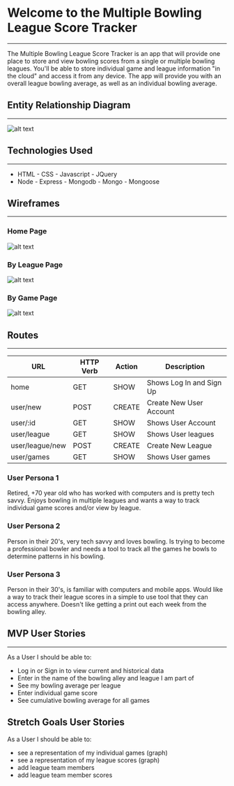 # Welcome to the Multiple Bowling League Score Tracker
---
The Multiple Bowling League Score Tracker is an app that will provide one place to store and view bowling scores from a single or multiple bowling leagues. You'll be able to store individual game and league information "in the cloud" and access it from any device. The app will provide you with an overall league bowling average, as well as an individual bowling average.

## Entity Relationship Diagram
---
![alt text](https://i.imgur.com/z2tEJLn.png)

## Technologies Used
---
  * HTML - CSS - Javascript - JQuery
  * Node - Express - Mongodb - Mongo - Mongoose
  
## Wireframes
---
### Home Page
![alt text](https://i.imgur.com/H1bCMMK.png)

### By League Page
![alt text](https://i.imgur.com/YgGDLtW.png)

### By Game Page
![alt text](https://i.imgur.com/agpNX8X.png)

## Routes
---
| URL | HTTP Verb | Action | Description |
| ------- | ------ | ------ | ------ |
| home | GET | SHOW | Shows Log In and Sign Up |
| user/new | POST | CREATE | Create New User Account |
| user/:id | GET | SHOW | Shows User Account |
| user/league | GET | SHOW | Shows User leagues |
| user/league/new | POST | CREATE | Create New League |
| user/games | GET | SHOW | Shows User games |

### User Persona 1
Retired, +70 year old who has worked with computers and is pretty tech savvy. Enjoys bowling in multiple leagues and wants a way to track individual game scores and/or view by league.

### User Persona 2
Person in their 20's, very tech savvy and loves bowling. Is trying to become a professional bowler and needs a tool to track all the games he bowls to determine patterns in his bowling.

### User Persona 3
Person in their 30's, is familiar with computers and mobile apps. Would like a way to track their league scores in a simple to use tool that they can access anywhere. Doesn't like getting a print out each week from the bowling alley.

## MVP User Stories
---
As a User I should be able to:
- Log in or Sign in to view current and historical data
- Enter in the name of the bowling alley and league I am part of
- See my bowling average per league
- Enter individual game score
- See cumulative bowling average for all games

## Stretch Goals User Stories
As a User I should be able to:
- see a representation of my individual games (graph)
- see a representation of my league scores (graph)
- add league team members
- add league team member scores
